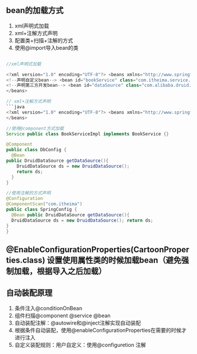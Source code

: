 ## bean的加载方式
1. xml声明式加载
2. xml+注解方式声明
3. 配置类+扫描+注解的方式
4. 使用@import导入bean的类

```java

//xml声明式加载

<?xml version="1.0" encoding="UTF-8"?> <beans xmlns="http://www.springframework.org/schema/beans" xmlns:xsi="http://www.w3.org/2001/XMLSchema-instance" xsi:schemaLocation="http://www.springframework.org/schema/beans http://www.springframework.org/schema/beans/spring-beans.xsd">
<!--声明自定义bean--> <bean id="bookService" class="com.itheima.service.impl.BookServiceImpl" scope="singleton"/>
<!--声明第三方开发bean--> <bean id="dataSource" class="com.alibaba.druid.pool.DruidDataSource"/>
</beans>

// xml+注解方式声明
```java
<?xml version="1.0" encoding="UTF-8"?> <beans xmlns="http://www.springframework.org/schema/beans" xmlns:xsi="http://www.w3.org/2001/XMLSchema-instance" xmlns:context="http://www.springframework.org/schema/context" xsi:schemaLocation="http://www.springframework.org/schema/beans https://www.springframework.org/schema/beans/spring-beans.xsd http://www.springframework.org/schema/context http://www.springframework.org/schema/context/spring-context.xsd"> <context:component-scan base-package="com.itheima"/>
</beans>

//使用@component方式加载
Service public class BookServiceImpl implements BookService {}

@Component
public class DbConfig {
  @Bean
public DruidDataSource getDataSource(){
    DruidDataSource ds = new DruidDataSource();
    return ds;
  }
}

//使用注解的方式声明
@Configuration
@ComponentScan("com.itheima")
public class SpringConfig {
  @Bean public DruidDataSource getDataSource(){
  DruidDataSource ds = new DruidDataSource(); return ds;
}
}
```

## @EnableConfigurationProperties(CartoonProperties.class) 设置使用属性类的时候加载bean（避免强制加载，根据导入之后加载）

## 自动装配原理
1. 条件注入@conditionOnBean
2. 组件扫描@component @service @bean
3. 自动装配注解：@autowire和@inject注解实现自动装配
4. 根据条件自动装配，使用@enableConfigurationProperties在需要的时候才进行注入
5. 自定义装配规则：用户自定义：使用@configuretion 注解
